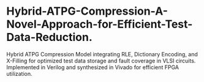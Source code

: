 # Hybrid-ATPG-Compression-A-Novel-Approach-for-Efficient-Test-Data-Reduction.
Hybrid ATPG Compression Model integrating RLE, Dictionary Encoding, and X-Filling for optimized test data storage and fault coverage in VLSI circuits. Implemented in Verilog and synthesized in Vivado for efficient FPGA utilization.
